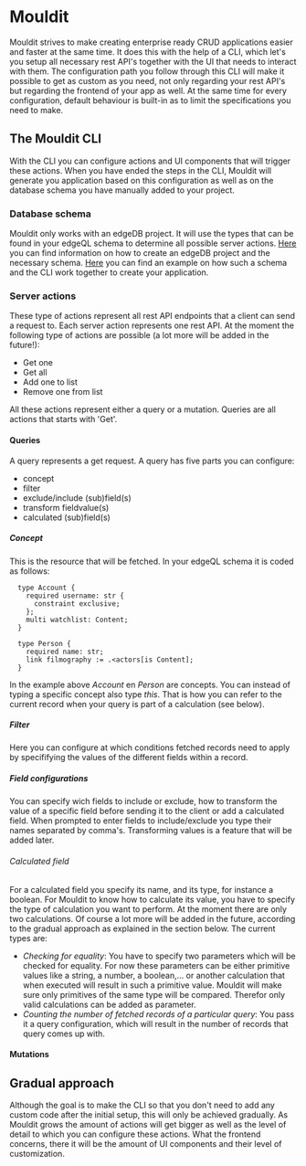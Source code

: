 <h1>Mouldit</h1>
<p>Mouldit strives to make creating enterprise ready CRUD applications easier and faster at the same time. It does this with the help of a CLI, which let's you setup all necessary rest API's together with the UI that needs to interact with them. The configuration path you follow through this CLI will make it possible to get as custom as you need, not only regarding your rest API's but regarding the frontend of your app as well. At the same time for every configuration, default behaviour is built-in as to limit the specifications you need to make.</p>
<h2>The Mouldit CLI</h2>
<p>With the CLI you can configure actions and UI components that will trigger these actions. When you have ended the steps in the CLI, Mouldit will generate you application based on this configuration as well as on the database schema you have manually added to your project.</p>
<h3>Database schema</h3>
Mouldit only works with an edgeDB project. It will use the types that can be found in your edgeQL schema to determine all possible server actions. <a href="https://www.edgedb.com">Here</a> you can find information on how to create an edgeDB project and the necessary schema. <a href="https://www.mouldit.io">Here</a> you can find an example on how such a schema and the CLI work together to create your application.
<h3>Server actions</h3>
<p>These type of actions represent all rest API endpoints that a client can send a request to. Each server action represents one rest API. At the moment the following type of actions are possible (a lot more will be added in the future!):
<ul>
 <li>Get one</li>
 <li>Get all</li>
 <li>Add one to list</li>
 <li>Remove one from list</li>
</ul>
All these actions represent either a query or a mutation. Queries are all actions that starts with 'Get'.
</p>
<h4>Queries</h4>
<p>A query represents a get request. A query has five parts you can configure:
<ul>
 <li>concept</li>
 <li>filter</li>
 <li>exclude/include (sub)field(s)</li>
 <li>transform fieldvalue(s)</li>
 <li>calculated (sub)field(s)</li>
</ul>
</p>
<h5>Concept</h5>
<p>
 This is the resource that will be fetched. In your edgeQL schema it is coded as follows:
 
```
  type Account {
    required username: str {
      constraint exclusive;
    };
    multi watchlist: Content;
  }

  type Person {
    required name: str;
    link filmography := .<actors[is Content];
  }
```
In the example above <i>Account</i> en <i>Person</i> are concepts. You can instead of typing a specific concept also type <i>this</i>. That is how you can refer to the current record when your query is part of a calculation (see below).
</p>
<h5>Filter</h5>
<p>
 Here you can configure at which conditions fetched records need to apply by specififying the values of the different fields within a record.
</p>
<h5>Field configurations</h5>
<p>
 You can specify wich fields to include or exclude, how to transform the value of a specific field before sending it to the client or add a calculated field. When prompted to enter fields to include/exclude you type their names separated by comma's. Transforming values is a feature that will be added later. 
</p>
<h6>Calculated field</h6>
<p>
 For a calculated field you specify its name, and its type, for instance a boolean. For Mouldit to know how to calculate its value, you have to specify the type of calculation you want to perform. At the moment there are only two calculations. Of course a lot more will be added in the future, according to the gradual approach as explained in the section below. The current types are:
 <ul>
  <li><i>Checking for equality</i>: You have to specify two parameters which will be checked for equality. For now these parameters can be either primitive values like a string, a number, a boolean,... or another calculation that when executed will result in such a primitive value. Mouldit will make sure only primitives of the same type will be compared. Therefor only valid calculations can be added as parameter. </li>
  <li><i>Counting the number of fetched records of a particular query</i>: You pass it a query configuration, which will result in the number of records that query comes up with.</li>
 </ul>
</p>
<h4>Mutations</h4>
<h2>Gradual approach</h2>
<p>Although the goal is to make the CLI so that you don't need to add any custom code after the initial setup, this will only be achieved gradually. As Mouldit grows the amount of actions will get bigger as well as the level of detail to which you can configure these actions. What the frontend concerns, there it will be the amount of UI components and their level of customization.</p>
